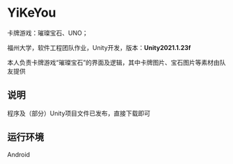 # YiKeYou
卡牌游戏：璀璨宝石、UNO；

福州大学，软件工程团队作业，Unity开发，版本：**Unity2021.1.23f**

 本人负责卡牌游戏“璀璨宝石”的界面及逻辑，其中卡牌图片、宝石图片等素材由队友提供

## 说明
程序及（部分）Unity项目文件已发布，直接下载即可
  
## 运行环境
Android
